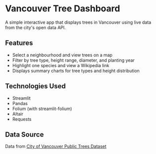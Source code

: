# Vancouver Tree Dashboard

A simple interactive app that displays trees in Vancouver using live data from the city's open data API.

## Features

- Select a neighbourhood and view trees on a map
- Filter by tree type, height range, diameter, and planting year
- Highlight one species and view a Wikipedia link
- Displays summary charts for tree types and height distribution

## Technologies Used

- Streamlit
- Pandas
- Folium (with streamlit-folium)
- Altair
- Requests

## Data Source

Data from [City of Vancouver Public Trees Dataset](https://opendata.vancouver.ca/explore/dataset/public-trees/)
